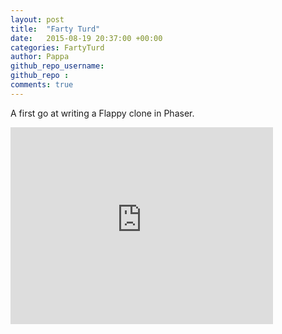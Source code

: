 ```yaml
---
layout: post
title:  "Farty Turd"
date:   2015-08-19 20:37:00 +00:00
categories: FartyTurd
author: Pappa
github_repo_username: 
github_repo : 
comments: true
---
```


A first go at writing a Flappy clone in Phaser.

<iframe width="420" height="315" src="https://www.youtube.com/embed/h9yuab1EQ6s" frameborder="0" allowfullscreen></iframe>